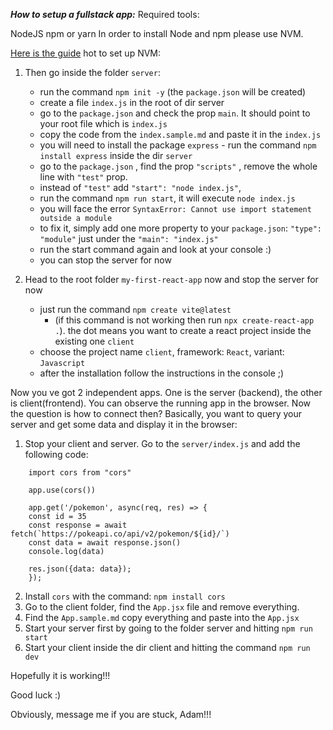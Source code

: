 ***How to setup a fullstack app:***
Required tools:

NodeJS
npm or yarn
In order to install Node and npm please use NVM.

[Here is the guide](https://www.freecodecamp.org/news/node-version-manager-nvm-install-guide/) hot to set up NVM:


1. Then go inside the folder `server`:
    - run the command `npm init -y` (the `package.json` will be created)
    - create a file `index.js` in the root of dir server
    - go to the `package.json` and check the prop `main`. It should point to your root file which is `index.js`
    - copy the code from the `index.sample.md` and paste it in the `index.js`
    - you will need to install the package `express` - run the command `npm install express` inside the dir `server`
    - go to the `package.json` , find the prop `"scripts"` , remove the whole line with `"test"` prop.
    - instead of `"test"` add `"start": "node index.js"`,
    - run the command `npm run start`, it will execute `node index.js`
    - you will face the error `SyntaxError: Cannot use import statement outside a module`
    - to fix it, simply add one more property to your `package.json`: `"type": "module"` just under the `"main": "index.js"`
    - run the start command again and look at your console :)
    - you can stop the server for now

2. Head to the root folder `my-first-react-app` now and stop the server for now
   - just run the command `npm create vite@latest`
     - (if this command is not working then run `npx create-react-app .`). the dot means you want to create a react project inside the existing one `client`
   - choose the project name `client`, framework: `React`, variant: `Javascript`
   - after the installation follow the instructions in the console ;)

Now you ve got 2 independent apps. One is the server (backend), the other is client(frontend). You can observe the running app in the browser. Now the question is how to connect then?
Basically, you want to query your server and get some data and display it in the browser:

1. Stop your client and server. Go to the `server/index.js` and add the following code:

```
    import cors from "cors"
    
    app.use(cors())
    
    app.get('/pokemon', async(req, res) => {
    const id = 35
    const response = await fetch(`https://pokeapi.co/api/v2/pokemon/${id}/`)
    const data = await response.json()
    console.log(data)
    
    res.json({data: data});
    });
```

2. Install `cors` with the command: `npm install cors`
3. Go to the client folder, find the `App.jsx` file and remove everything.
4. Find the `App.sample.md` copy everything and paste into the `App.jsx`
5. Start your server first by going to the folder server and hitting `npm run start`
6. Start your client inside the dir client and hitting the command `npm run dev`

Hopefully it is working!!!

Good luck :)

Obviously, message me if you are stuck, Adam!!!